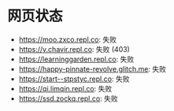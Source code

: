 # 网页状态
- https://moo.zxco.repl.co: 失败
- https://v.chavir.repl.co: 失败 (403)
- https://learninggarden.repl.co: 失败
- https://happy-pinnate-revolve.glitch.me: 失败
- https://start--stpstyc.repl.co: 失败
- https://qi.limqin.repl.co: 失败
- https://ssd.zockq.repl.co: 失败
